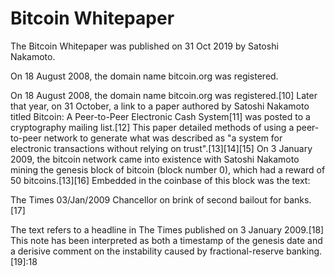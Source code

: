 # Bitcoin Whitepaper
The Bitcoin Whitepaper was published on 31 Oct 2019 by Satoshi Nakamoto.

On 18 August 2008, the domain name bitcoin.org was registered.

On 18 August 2008, the domain name bitcoin.org was registered.[10] Later that year, on 31 October, a link to a paper authored by Satoshi Nakamoto titled Bitcoin: A Peer-to-Peer Electronic Cash System[11] was posted to a cryptography mailing list.[12] This paper detailed methods of using a peer-to-peer network to generate what was described as "a system for electronic transactions without relying on trust".[13][14][15] On 3 January 2009, the bitcoin network came into existence with Satoshi Nakamoto mining the genesis block of bitcoin (block number 0), which had a reward of 50 bitcoins.[13][16] Embedded in the coinbase of this block was the text:

The Times 03/Jan/2009 Chancellor on brink of second bailout for banks.[17]

The text refers to a headline in The Times published on 3 January 2009.[18] This note has been interpreted as both a timestamp of the genesis date and a derisive comment on the instability caused by fractional-reserve banking.[19]:18
